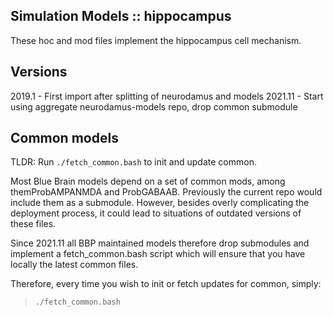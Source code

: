Simulation Models :: hippocampus
--------------------------------

These hoc and mod files implement the hippocampus cell mechanism.


Versions
--------

2019.1 - First import after splitting of neurodamus and models
2021.11 - Start using aggregate neurodamus-models repo, drop common submodule


Common models
-------------

TLDR: Run `./fetch_common.bash` to init and update common.

Most Blue Brain models depend on a set of common mods, among themProbAMPANMDA and ProbGABAAB. 
Previously the current repo would include them as a submodule. However, besides overly
complicating the deployment process, it could lead to situations of outdated versions of these files.

Since 2021.11 all BBP maintained models therefore drop submodules and implement a fetch_common.bash
script which will ensure that you have locally the latest common files.

Therefore, every time you wish to init or fetch updates for common, simply:

 > `./fetch_common.bash`

